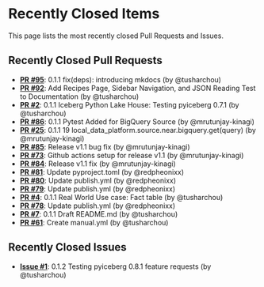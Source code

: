 # Recently Closed Items

This page lists the most recently closed Pull Requests and Issues.

## Recently Closed Pull Requests

- **[PR #95](https://github.com/tusharchou/local-data-platform/pull/95)**: 0.1.1 fix(deps): introducing mkdocs (by @tusharchou)
- **[PR #92](https://github.com/tusharchou/local-data-platform/pull/92)**: Add Recipes Page, Sidebar Navigation, and JSON Reading Test to Documentation (by @tusharchou)
- **[PR #2](https://github.com/tusharchou/local-data-platform/pull/2)**: 0.1.1 Iceberg Python Lake House: Testing pyiceberg 0.7.1  (by @tusharchou)
- **[PR #86](https://github.com/tusharchou/local-data-platform/pull/86)**: 0.1.1 Pytest Added for BigQuery Source  (by @mrutunjay-kinagi)
- **[PR #25](https://github.com/tusharchou/local-data-platform/pull/25)**: 0.1.1 19 local_data_platform.source.near.bigquery.get(query) (by @mrutunjay-kinagi)
- **[PR #85](https://github.com/tusharchou/local-data-platform/pull/85)**: Release v1.1 bug fix (by @mrutunjay-kinagi)
- **[PR #73](https://github.com/tusharchou/local-data-platform/pull/73)**: Github actions setup for release v1.1 (by @mrutunjay-kinagi)
- **[PR #84](https://github.com/tusharchou/local-data-platform/pull/84)**: Release v1.1 fix (by @mrutunjay-kinagi)
- **[PR #81](https://github.com/tusharchou/local-data-platform/pull/81)**: Update pyproject.toml (by @redpheonixx)
- **[PR #80](https://github.com/tusharchou/local-data-platform/pull/80)**: Update publish.yml (by @redpheonixx)
- **[PR #79](https://github.com/tusharchou/local-data-platform/pull/79)**: Update publish.yml (by @redpheonixx)
- **[PR #4](https://github.com/tusharchou/local-data-platform/pull/4)**: 0.1.1 Real World Use case: Fact table  (by @tusharchou)
- **[PR #78](https://github.com/tusharchou/local-data-platform/pull/78)**: Update publish.yml (by @redpheonixx)
- **[PR #7](https://github.com/tusharchou/local-data-platform/pull/7)**: 0.1.1 Draft README.md (by @tusharchou)
- **[PR #61](https://github.com/tusharchou/local-data-platform/pull/61)**: Create manual.yml (by @tusharchou)

## Recently Closed Issues

- **[Issue #1](https://github.com/tusharchou/local-data-platform/issues/1)**: 0.1.2 Testing pyiceberg 0.8.1 feature requests (by @tusharchou)